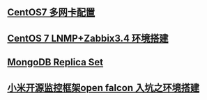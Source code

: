## [CentOS7 多网卡配置](https://github.com/aiguanglee/program-notes/blob/master/CentOS7%20%E5%A4%9A%E7%BD%91%E5%8D%A1%E9%85%8D%E7%BD%AE.md)
## [CentOS 7 LNMP+Zabbix3.4 环境搭建](https://github.com/aiguanglee/program-notes/blob/master/CentOS%207%20LNMP%2BZabbix3.4%20%E7%8E%AF%E5%A2%83%E6%90%AD%E5%BB%BA.md)
## [MongoDB Replica Set](https://github.com/aiguanglee/program-notes/blob/master/mongodb-replica-set%20(mongodb%E4%B8%BB%E4%BB%8E%E4%BB%B2%E8%A3%81%E8%8A%82%E7%82%B9%E9%85%8D%E7%BD%AE).md)

## [小米开源监控框架open falcon 入坑之环境搭建]()
